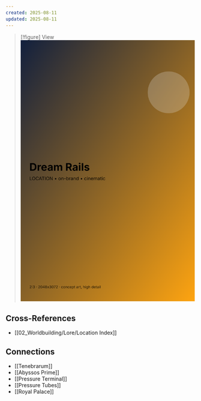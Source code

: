 ```yaml
---
created: 2025-08-11
updated: 2025-08-11
---
```


> [!figure] View
![](04_Resources/Assets/Generated/Locations/location-city-dream-rails-dream-rails.svg)




## Cross-References

- [[02_Worldbuilding/Lore/Location Index]]


## Connections

- [[Tenebrarum]]
- [[Abyssos Prime]]
- [[Pressure Terminal]]
- [[Pressure Tubes]]
- [[Royal Palace]]
